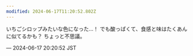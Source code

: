 ```yaml
---
modified: 2024-06-17T11:20:52.802Z
---
```


<p>いちごシロップみたいな色になった…！ でも酸っぱくて、食感と味はたくあんに似てるかも？ ちょっと不思議。</p>

&mdash; 2024-06-17 20:20:52 JST

<!-- Original URL: https://mastodon.social/@sakuramochi0/112631693495591660-->
